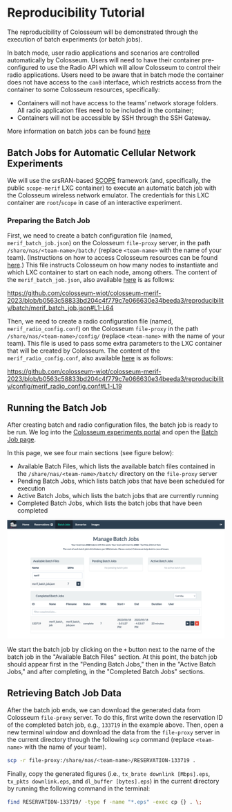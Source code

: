 # Reproducibility Tutorial

The reproducibility of Colosseum will be demonstrated through the execution of batch experiments (or batch jobs).

In batch mode, user radio applications and scenarios are controlled automatically by Colosseum.
Users will need to have their container pre-configured to use the Radio API which will allow Colosseum to control their radio applications.
Users need to be aware that in batch mode the container does not have access to the `can0` interface, which restricts access from the container to some Colosseum resources, specifically:

- Containers will not have access to the teams’ network storage folders. All radio application files need to be included in the container;
- Containers will not be accessible by SSH through the SSH Gateway.

More information on batch jobs can be found [here](https://colosseumneu.freshdesk.com/support/solutions/articles/61000253519-batch-mode-format-and-process)


## Batch Jobs for Automatic Cellular Network Experiments

We will use the srsRAN-based [SCOPE](https://openrangym.com/ran-frameworks/scope) framework (and, specifically, the public `scope-merif` LXC container) to execute an automatic batch job with the Colosseum wireless network emulator. The credentials for this LXC container are `root`/`scope` in case of an interactive experiment.

### Preparing the Batch Job

First, we need to create a batch configuration file (named, `merif_batch_job.json`) on the Colosseum `file-proxy` server, in the path `/share/nas/<team-name>/batch/` (replace `<team-name>` with the name of your team). (Instructions on how to access Colosseum resources can be found [here](https://colosseumneu.freshdesk.com/support/solutions/articles/61000253362-accessing-colosseum-resources).)
This file instructs Colosseum on how many nodes to instantiate and which LXC container to start on each node, among others.
The content of the `merif_batch_job.json`, also available [here](batch/merif_batch_job.json) is as follows:

https://github.com/colosseum-wiot/colosseum-merif-2023/blob/b0563c58833bd204c4f779c7e066630e34beeda3/reproducibility/batch/merif_batch_job.json#L1-L64

Then, we need to create a radio configuration file (named, `merif_radio_config.conf`) on the Colosseum `file-proxy` in the path `/share/nas/<team-name>/config/` (replace `<team-name>` with the name of your team).
This file is used to pass some extra parameters to the LXC container that will be created by Colosseum.
The content of the `merif_radio_config.conf`, also available [here](config/merif_radio_config.conf) is as follows:

https://github.com/colosseum-wiot/colosseum-merif-2023/blob/b0563c58833bd204c4f779c7e066630e34beeda3/reproducibility/config/merif_radio_config.conf#L1-L19


## Running the Batch Job

After creating batch and radio configuration files, the batch job is ready to be run.
We log into the [Colosseum experiments portal](https://experiments.colosseum.net/) and open the [Batch Job page](https://experiments.colosseum.net/batch).

In this page, we see four main sections (see figure below):
- Available Batch Files, which lists the available batch files contained in the `/share/nas/<team-name>/batch/` directory on the `file-proxy` server
- Pending Batch Jobs, which lists batch jobs that have been scheduled for execution
- Active Batch Jobs, which lists the batch jobs that are currently running
- Completed Batch Jobs, which lists the batch jobs that have been completed

![Batch Jobs](figure/batchjobs.png)

We start the batch job by clicking on the `+` button next to the name of the batch job in the "Available Batch Files" section.
At this point, the batch job should appear first in the "Pending Batch Jobs," then in the "Active Batch Jobs," and after completing, in the "Completed Batch Jobs" sections.


## Retrieving Batch Job Data

After the batch job ends, we can download the generated data from Colosseum `file-proxy` server.
To do this, first write down the reservation ID of the completed batch job, e.g., `133719` in the example above.
Then, open a new terminal window and download the data from the `file-proxy` server in the current directory through the following `scp` command (replace `<team-name>` with the name of your team).

```bash
scp -r file-proxy:/share/nas/<team-name>/RESERVATION-133719 .
```

Finally, copy the generated figures (i.e., `tx_brate downlink [Mbps].eps`, `tx_pkts downlink.eps`, and `dl_buffer [bytes].eps`) in the current directory by running the following command in the terminal:

```bash
find RESERVATION-133719/ -type f -name "*.eps" -exec cp {} . \;
```